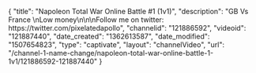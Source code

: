 {
    "title": "Napoleon  Total War Online Battle #1 (1v1)",
    "description": "GB Vs France \nLow money\n\n\nFollow me on twitter: https:\/\/twitter.com\/pixelatedapollo",
    "channelid": "121886592",
    "videoid": "121887440",
    "date_created": "1362613587",
    "date_modified": "1507654823",
    "type": "captivate",
    "layout": "channelVideo",
    "url": "\/channel-1-name-change\/napoleon-total-war-online-battle-1-1v1\/121886592-121887440"
}